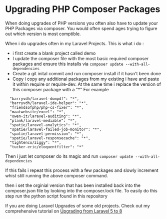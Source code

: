 # Upgrading PHP Composer Packages

When doing upgrades of PHP versions you often also have to update your PHP Packages via composer. You would often spend ages trying to figure out which version is most comptible.

When i do upgrades often in my Laravel Projects. This is what i do :

- i first create a blank project called demo
- I update the composer file with the most basic required composer packages and ensure this installs via `composer update --with-all-dependencies`
- Create a git inital commit and run composer install if it hasn't been done 
- Copy  i copy any additional packages from my existing i have and paste it within require or require-dev. At the same time i replace the version of this composer package with a "*" For example

```
  "barryvdh/laravel-dompdf": "*",
  "barryvdh/laravel-ide-helper": "*",
  "friendsofphp/php-cs-fixer": "*",
  "maatwebsite/excel": "*",
  "owen-it/laravel-auditing": "*",
  "plank/laravel-mediable": "*",
  "spatie/laravel-analytics": "*",
  "spatie/laravel-failed-job-monitor": "*",
  "spatie/laravel-permission": "*",
  "spatie/laravel-responsecache": "*",
  "tightenco/ziggy": "*",
  "tucker-eric/eloquentfilter": "*"
```

Then i just let composer do its magic and run `composer update --with-all-dependencies` 

If this fails i repeat this process with a few packages and slowly increment whist still running the above composer command.

then i set the orginial version that has been installed back into the composer.json file by looking into the composer.lock file. To easily do this step run the python script found in this repository

If you are doing Laravel Upgrades of some old projects. Check out my comprehensive tutorial on [Upgrading from Laravel 5 to 8](https://codenathan.com/upgrading-from-laravel-5-to-laravel-8)
